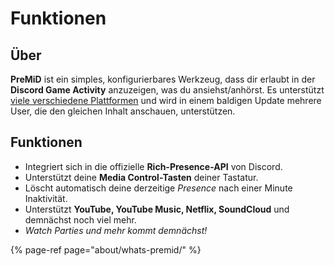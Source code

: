 # Funktionen

## Über

**PreMiD** ist ein simples, konfigurierbares Werkzeug, dass dir erlaubt in der **Discord Game Activity** anzuzeigen, was du ansiehst/anhörst. Es unterstützt [viele verschiedene Plattformen](https://wiki.premid.app/support/services) und wird in einem baldigen Update mehrere User, die den gleichen Inhalt anschauen, unterstützen.

## Funktionen

* Integriert sich in die offizielle **Rich-Presence-API** von Discord.
* Unterstützt deine **Media Control-Tasten** deiner Tastatur.
* Löscht automatisch deine derzeitige _Presence_ nach einer Minute Inaktivität.
* Unterstützt **YouTube, YouTube Music, Netflix, SoundCloud** und demnächst noch viel mehr.
* _Watch Parties und mehr kommt demnächst!_

{% page-ref page="about/whats-premid/" %}

